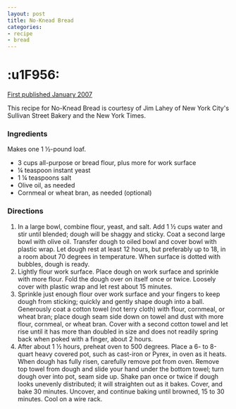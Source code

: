 ```yaml
---
layout: post
title: No-Knead Bread
categories:
- recipe
- bread
---
```



# :u1F956:

[First published January 2007]( http://www.marthastewart.com/portal/site/mslo/menuitem.aced15a43a1d10e593598e10d373a0a0/?vgnextoid=3edda538db6e0110VgnVCM1000003d370a0aRCRD&vgnextchannel=c3c60eb74ce5f010VgnVCM1000003d370a0aRCRD&vgnextfmt=print&currentslide=1&page=1 )

This recipe for No-Knead Bread is courtesy of Jim Lahey of New York
City's Sullivan Street Bakery and the New York Times.


### Ingredients

Makes one 1 &frac12;-pound loaf.

-   3 cups all-purpose or bread flour, plus more for work surface
-   &frac14; teaspoon instant yeast
-   1 &frac14; teaspoons salt
-   Olive oil, as needed
-   Cornmeal or wheat bran, as needed (optional)

### Directions

1.  In a large bowl, combine flour, yeast, and salt. Add 1 &frac12;
    cups water and stir until blended; dough will be shaggy and sticky.
    Coat a second large bowl with olive oil. Transfer dough to oiled
    bowl and cover bowl with plastic wrap. Let dough rest at least 12
    hours, but preferably up to 18, in a room about 70 degrees
    in temperature. When surface is dotted with bubbles, dough
    is ready.
2.  Lightly flour work surface. Place dough on work surface and
    sprinkle with more flour. Fold the dough over on itself once
    or twice. Loosely cover with plastic wrap and let rest about
    15 minutes.
3.  Sprinkle just enough flour over work surface and your fingers
    to keep dough from sticking; quickly and gently shape dough into
    a ball. Generously coat a cotton towel (not terry cloth) with flour,
    cornmeal, or wheat bran; place dough seam side down on towel and
    dust with more flour, cornmeal, or wheat bran. Cover with a second
    cotton towel and let rise until it has more than doubled in size and
    does not readily spring back when poked with a finger, about
    2 hours.
4.  After about 1 &frac12; hours, preheat oven to 500 degrees. Place a
    6- to 8-quart heavy covered pot, such as cast-iron or Pyrex, in oven
    as it heats. When dough has fully risen, carefully remove pot
    from oven. Remove top towel from dough and slide your hand under the
    bottom towel; turn dough over into pot, seam side up. Shake pan once
    or twice if dough looks unevenly distributed; it will straighten out
    as it bakes. Cover, and bake 30 minutes. Uncover, and continue
    baking until browned, 15 to 30 minutes. Cool on a wire rack.

